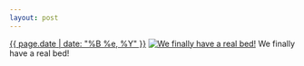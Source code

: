 ```yaml
---
layout: post
---
```


<p>
  <time><a href="/429">{{ page.date | date: "%B %e, %Y" }}</a></time>
  <a href="/429"><img src="{{ site.assets_url }}/429-480.jpg" srcset="{{ site.assets_url }}/429-960.jpg 960w, {{ site.assets_url }}/429-720.jpg 720w, {{ site.assets_url }}/429-480.jpg 480w, {{ site.assets_url }}/429-240.jpg 240w" sizes="(min-width: 700px) 50vw, calc(100vw - 2rem)" alt="We finally have a real bed!" /></a>
  <span>We finally have a real bed!</span>
</p>
